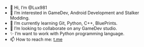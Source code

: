 - 👋 Hi, I’m @Lux981
- 👀 I’m interested in GameDev, Android Development and Stalker Modding.
- 🌱 I’m currently learning Git, Python, C++, BluePrints.
- 💞️ I’m looking to collaborate on any GameDev studio.
- ✨ I’m want to work with Python programming language.
- 📫 How to reach me: [t.me](https://t.me/rakhmatullindamir)

<!---
Lux981/Lux981 is a ✨ special ✨ repository because its `README.md` (this file) appears on your GitHub profile.
You can click the Preview link to take a look at your changes.
--->
